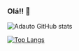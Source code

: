 ### Olá!! 👋

![Adauto GitHub stats](https://github-readme-stats.vercel.app/api?username=adautob&show_icons=true&theme=radical)

[![Top Langs](https://github-readme-stats.vercel.app/api/top-langs/?username=adautob&layout=compact)](https://github.com/adautob/github-readme-stats)
